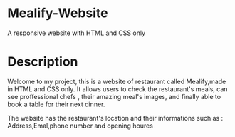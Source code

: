# Mealify-Website
A responsive website with HTML and CSS only 

# Description
Welcome to my project, this is a website of restaurant called Mealify,made in HTML and CSS only.
It allows users to check the restaurant's meals, can see proffessional chefs , their amazing meal's images, and finally able to book a table for their next dinner.

The website has the restaurant's location and their informations
such as :
Address,Emal,phone number and opening houres
